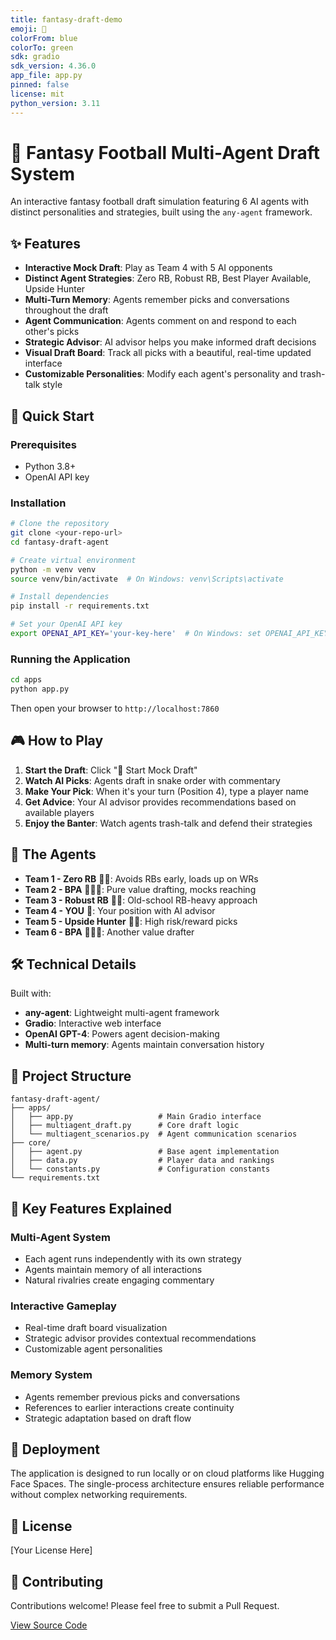```yaml
---
title: fantasy-draft-demo
emoji: 🏈
colorFrom: blue
colorTo: green
sdk: gradio
sdk_version: 4.36.0
app_file: app.py
pinned: false
license: mit
python_version: 3.11
---
```


# 🏈 Fantasy Football Multi-Agent Draft System

An interactive fantasy football draft simulation featuring 6 AI agents with distinct personalities and strategies, built using the `any-agent` framework.

## ✨ Features

- **Interactive Mock Draft**: Play as Team 4 with 5 AI opponents
- **Distinct Agent Strategies**: Zero RB, Robust RB, Best Player Available, Upside Hunter
- **Multi-Turn Memory**: Agents remember picks and conversations throughout the draft
- **Agent Communication**: Agents comment on and respond to each other's picks
- **Strategic Advisor**: AI advisor helps you make informed draft decisions
- **Visual Draft Board**: Track all picks with a beautiful, real-time updated interface
- **Customizable Personalities**: Modify each agent's personality and trash-talk style

## 🚀 Quick Start

### Prerequisites
- Python 3.8+
- OpenAI API key

### Installation

```bash
# Clone the repository
git clone <your-repo-url>
cd fantasy-draft-agent

# Create virtual environment
python -m venv venv
source venv/bin/activate  # On Windows: venv\Scripts\activate

# Install dependencies
pip install -r requirements.txt

# Set your OpenAI API key
export OPENAI_API_KEY='your-key-here'  # On Windows: set OPENAI_API_KEY=your-key-here
```

### Running the Application

```bash
cd apps
python app.py
```

Then open your browser to `http://localhost:7860`

## 🎮 How to Play

1. **Start the Draft**: Click "🏈 Start Mock Draft"
2. **Watch AI Picks**: Agents draft in snake order with commentary
3. **Make Your Pick**: When it's your turn (Position 4), type a player name
4. **Get Advice**: Your AI advisor provides recommendations based on available players
5. **Enjoy the Banter**: Watch agents trash-talk and defend their strategies

## 🤖 The Agents

- **Team 1 - Zero RB** 📘🤓: Avoids RBs early, loads up on WRs
- **Team 2 - BPA** 📗🧑‍💼: Pure value drafting, mocks reaching
- **Team 3 - Robust RB** 📙🧔: Old-school RB-heavy approach
- **Team 4 - YOU** 👤: Your position with AI advisor
- **Team 5 - Upside Hunter** 📓🤠: High risk/reward picks
- **Team 6 - BPA** 📗👨‍🏫: Another value drafter

## 🛠️ Technical Details

Built with:
- **any-agent**: Lightweight multi-agent framework
- **Gradio**: Interactive web interface
- **OpenAI GPT-4**: Powers agent decision-making
- **Multi-turn memory**: Agents maintain conversation history

## 📁 Project Structure

```
fantasy-draft-agent/
├── apps/
│   ├── app.py                   # Main Gradio interface
│   ├── multiagent_draft.py      # Core draft logic
│   └── multiagent_scenarios.py  # Agent communication scenarios
├── core/
│   ├── agent.py                 # Base agent implementation
│   ├── data.py                  # Player data and rankings
│   └── constants.py             # Configuration constants
└── requirements.txt
```

## 🎯 Key Features Explained

### Multi-Agent System
- Each agent runs independently with its own strategy
- Agents maintain memory of all interactions
- Natural rivalries create engaging commentary

### Interactive Gameplay
- Real-time draft board visualization
- Strategic advisor provides contextual recommendations
- Customizable agent personalities

### Memory System
- Agents remember previous picks and conversations
- References to earlier interactions create continuity
- Strategic adaptation based on draft flow

## 🚦 Deployment

The application is designed to run locally or on cloud platforms like Hugging Face Spaces. The single-process architecture ensures reliable performance without complex networking requirements.

## 📝 License

[Your License Here]

## 🤝 Contributing

Contributions welcome! Please feel free to submit a Pull Request.

[View Source Code](https://github.com/alexmeckes/fantasydraft) 